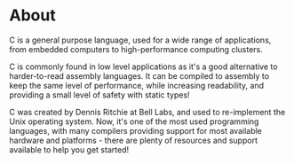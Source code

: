 # About

C is a general purpose language, used for a wide range of applications, from embedded computers to high-performance computing clusters.

C is commonly found in low level applications as it's a good alternative to harder-to-read assembly languages.
It can be compiled to assembly to keep the same level of performance, while increasing readability, and providing a small level of safety with static types!

C was created by Dennis Ritchie at Bell Labs, and used to re-implement the Unix operating system.
Now, it's one of the most used programming languages, with many compilers providing support for most available hardware and platforms - there are plenty of resources and support available to help you get started!
